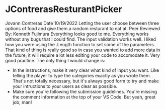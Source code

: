 # JContrerasResturantPicker
Jovann Contreras
Date 10/19/2022
Letting the user choose between three options of food and give them a random resturant to eat at.
Peer Reviewed By: Kenneth Fujimura
Everything looks good to me. Everything works without any bugs that I could find. The input validation works well. I liked how you were using the .Length function to set some of the parameters. That kind of thing is really good so in case you wanted to add more data in the future, it will require a lot less editing your code to accomodate it. Very good practice. The only thing I would change is:
- In the instructions, make it very clear what kind of input you want. Like telling the player to type the categories exactly as you wrote them. That's not totally necessary, but it's always good form to try and make your intructions to your users as clear as possible.
- Make sure you're following the submission guidelines. You're missing the comment information at the top of your VS Code.
But yeah, great job, man!
